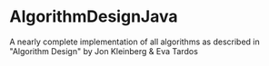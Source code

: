 # AlgorithmDesignJava
A nearly complete implementation of all algorithms as described in "Algorithm Design" by Jon Kleinberg &amp; Eva Tardos
